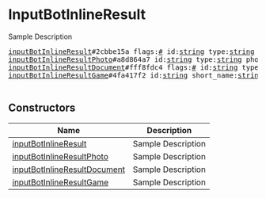 # InputBotInlineResult

Sample Description

<pre>
<a href="../constructor/inputBotInlineResult.md">inputBotInlineResult</a>#2cbbe15a flags:<a href="../type/#.md">#</a> id:<a href="../type/string.md">string</a> type:<a href="../type/string.md">string</a> title:flags.1?<a href="../type/string.md">string</a> description:flags.2?<a href="../type/string.md">string</a> url:flags.3?<a href="../type/string.md">string</a> thumb_url:flags.4?<a href="../type/string.md">string</a> content_url:flags.5?<a href="../type/string.md">string</a> content_type:flags.5?<a href="../type/string.md">string</a> w:flags.6?<a href="../type/int.md">int</a> h:flags.6?<a href="../type/int.md">int</a> duration:flags.7?<a href="../type/int.md">int</a> send_message:<a href="../type/InputBotInlineMessage.md">InputBotInlineMessage</a> = <a href="../type/InputBotInlineResult.md">InputBotInlineResult</a>;
<a href="../constructor/inputBotInlineResultPhoto.md">inputBotInlineResultPhoto</a>#a8d864a7 id:<a href="../type/string.md">string</a> type:<a href="../type/string.md">string</a> photo:<a href="../type/InputPhoto.md">InputPhoto</a> send_message:<a href="../type/InputBotInlineMessage.md">InputBotInlineMessage</a> = <a href="../type/InputBotInlineResult.md">InputBotInlineResult</a>;
<a href="../constructor/inputBotInlineResultDocument.md">inputBotInlineResultDocument</a>#fff8fdc4 flags:<a href="../type/#.md">#</a> id:<a href="../type/string.md">string</a> type:<a href="../type/string.md">string</a> title:flags.1?<a href="../type/string.md">string</a> description:flags.2?<a href="../type/string.md">string</a> document:<a href="../type/InputDocument.md">InputDocument</a> send_message:<a href="../type/InputBotInlineMessage.md">InputBotInlineMessage</a> = <a href="../type/InputBotInlineResult.md">InputBotInlineResult</a>;
<a href="../constructor/inputBotInlineResultGame.md">inputBotInlineResultGame</a>#4fa417f2 id:<a href="../type/string.md">string</a> short_name:<a href="../type/string.md">string</a> send_message:<a href="../type/InputBotInlineMessage.md">InputBotInlineMessage</a> = <a href="../type/InputBotInlineResult.md">InputBotInlineResult</a>;

</pre>

## Constructors

| Name | Description |
|------|-------------|
| [inputBotInlineResult](../constructor/inputBotInlineResult.md) | Sample Description |
| [inputBotInlineResultPhoto](../constructor/inputBotInlineResultPhoto.md) | Sample Description |
| [inputBotInlineResultDocument](../constructor/inputBotInlineResultDocument.md) | Sample Description |
| [inputBotInlineResultGame](../constructor/inputBotInlineResultGame.md) | Sample Description |

